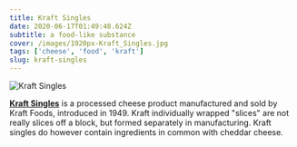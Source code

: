 ```yaml
---
title: Kraft Singles
date: 2020-06-17T01:49:48.624Z
subtitle: a food-like substance
cover: /images/1920px-Kraft_Singles.jpg
tags: ['cheese', 'food', 'kraft']
slug: kraft-singles
---
```


![Kraft Singles](/images/1920px-Kraft_Singles.jpg)

**[Kraft Singles](https://en.wikipedia.org/wiki/Kraft_Singles)** is a processed cheese product manufactured and sold by Kraft Foods, introduced in 1949. Kraft individually wrapped "slices" are not really slices off a block, but formed separately in manufacturing. Kraft singles do however contain ingredients in common with cheddar cheese.
